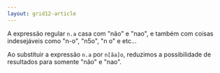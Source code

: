 ```yaml
---
layout: grid12-article
---
```


A expressão regular `n.a` casa com "não" e "nao", e também com coisas indesejáveis como "n-o", "n5o", "n o" e etc...

Ao substituir a expressão `n.a` por `n[ãa]o`, reduzimos a possibilidade de resultados para somente "não" e "nao".
